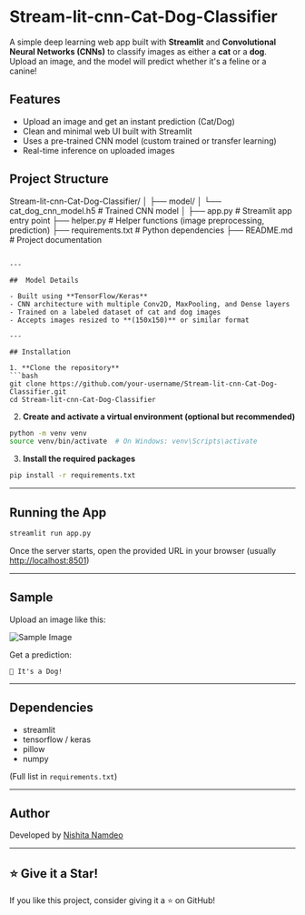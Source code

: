 # Stream-lit-cnn-Cat-Dog-Classifier

A simple deep learning web app built with **Streamlit** and **Convolutional Neural Networks (CNNs)** to classify images as either a **cat** or a **dog**. Upload an image, and the model will predict whether it's a feline or a canine!



## Features

- Upload an image and get an instant prediction (Cat/Dog)
- Clean and minimal web UI built with Streamlit
- Uses a pre-trained CNN model (custom trained or transfer learning)
- Real-time inference on uploaded images



## Project Structure



Stream-lit-cnn-Cat-Dog-Classifier/
│
├── model/
│   └── cat\_dog\_cnn\_model.h5         # Trained CNN model
│
├── app.py                           # Streamlit app entry point
├── helper.py                        # Helper functions (image preprocessing, prediction)
├── requirements.txt                 # Python dependencies
├── README.md                        # Project documentation

````

---

##  Model Details

- Built using **TensorFlow/Keras**
- CNN architecture with multiple Conv2D, MaxPooling, and Dense layers
- Trained on a labeled dataset of cat and dog images
- Accepts images resized to **(150x150)** or similar format

---

## Installation

1. **Clone the repository**
```bash
git clone https://github.com/your-username/Stream-lit-cnn-Cat-Dog-Classifier.git
cd Stream-lit-cnn-Cat-Dog-Classifier
````

2. **Create and activate a virtual environment (optional but recommended)**

```bash
python -m venv venv
source venv/bin/activate  # On Windows: venv\Scripts\activate
```

3. **Install the required packages**

```bash
pip install -r requirements.txt
```

---

## Running the App

```bash
streamlit run app.py
```

Once the server starts, open the provided URL in your browser (usually [http://localhost:8501](http://localhost:8501))

---

## Sample

Upload an image like this:

![Sample Image](https://example.com/sample.jpg)

Get a prediction:

```
🐶 It's a Dog!
```

---

## Dependencies

* streamlit
* tensorflow / keras
* pillow
* numpy

(Full list in `requirements.txt`)

---

## Author

Developed by [Nishita Namdeo](https://github.com/Nishita1010)

---

## ⭐️ Give it a Star!

If you like this project, consider giving it a ⭐ on GitHub!

```
